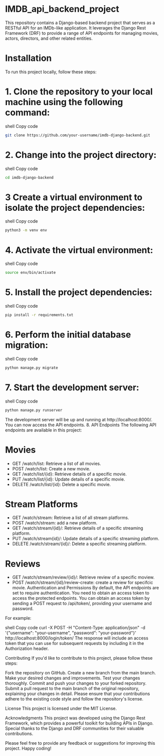 # IMDB_api_backend_project

This repository contains a Django-based backend project that serves as a RESTful API for an IMDb-like application. It leverages the Django Rest Framework (DRF) to provide a range of API endpoints for managing movies, actors, directors, and other related entities.

# Installation
To run this project locally, follow these steps:

# 1. Clone the repository to your local machine using the following command:
shell
Copy code
```bash
git clone https://github.com/your-username/imdb-django-backend.git
```


# 2. Change into the project directory:
shell
Copy code
```bash
cd imdb-django-backend
```

# 3 Create a virtual environment to isolate the project dependencies:
shell
Copy code
```bash
python3 -m venv env
```
# 4. Activate the virtual environment:
shell
Copy code
```bash
source env/bin/activate
```
# 5. Install the project dependencies:
shell
Copy code
```bash
pip install -r requirements.txt
```
# 6. Perform the initial database migration:
shell
Copy code

```bash
python manage.py migrate
```

# 7. Start the development server:
shell
Copy code

```bash
python manage.py runserver
```

The development server will be up and running at http://localhost:8000/. You can now access the API endpoints.
8. API Endpoints
The following API endpoints are available in this project:

# Movies
* GET /watch/list: Retrieve a list of all movies.
* POST /watch/list: Create a new movie.
* GET /watch/list/{id}: Retrieve details of a specific movie.
* PUT /watch/list/{id}: Update details of a specific movie.
* DELETE /watch/list/{id}: Delete a specific movie.
# Stream Platforms
* GET /watch/stream: Retrieve a list of all stream platforms.
* POST /watch/stream: add a new platform.
* GET /watch/stream/{id}/: Retrieve details of a specific streaming platform.
* PUT /watch/stream{id}/: Update details of a specific streaming platform.
* DELETE /watch/stream/{id}/: Delete a specific streaming platform.
# Reviews
* GET /watch/stream/review/{id}/: Retrieve review of a specific moview.
* POST /watch/stream/{id}/review-create: create a review for specifcic movie.
Authentication and Permissions
By default, the API endpoints are set to require authentication. You need to obtain an access token to access the protected endpoints. You can obtain an access token by sending a POST request to /api/token/, providing your username and password.

For example:

shell
Copy code
curl -X POST -H "Content-Type: application/json" -d '{"username": "your-username", "password": "your-password"}' http://localhost:8000/login/token/
The response will include an access token that you can use for subsequent requests by including it in the Authorization header.



Contributing
If you'd like to contribute to this project, please follow these steps:

Fork the repository on GitHub.
Create a new branch from the main branch.
Make your desired changes and improvements.
Test your changes thoroughly.
Commit and push your changes to your forked repository.
Submit a pull request to the main branch of the original repository, explaining your changes in detail.
Please ensure that your contributions adhere to the existing code style and follow the repository's license.

License
This project is licensed under the MIT License.

Acknowledgments
This project was developed using the Django Rest Framework, which provides a powerful toolkit for building APIs in Django. Special thanks to the Django and DRF communities for their valuable contributions.

Please feel free to provide any feedback or suggestions for improving this project. Happy coding!

